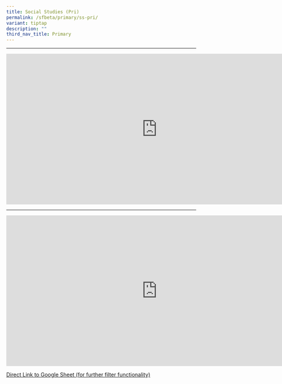 ```yaml
---
title: Social Studies (Pri)
permalink: /sfbeta/primary/ss-pri/
variant: tiptap
description: ""
third_nav_title: Primary
---
```

<hr><div class="iframe-wrapper"><iframe height="400" width="800" allowfullscreen="true" frameborder="0" src="https://docs.google.com/forms/d/e/1FAIpQLSdWHjeAUmKSiZLcw6-VxXGG7hzGFaugAxuYiBtuPHDji2KIjQ/viewform?embedded=true"></iframe></div><p></p><p></p><hr><div class="iframe-wrapper"><iframe height="400" width="800" allowfullscreen="true" frameborder="0" src="https://docs.google.com/spreadsheets/d/e/2PACX-1vT6dgEEqGoGPt9rWiAI4OVjAxr3jE5pudhvxxqUN_wkdlhidfVy-CKxX0BriyMGgKYYY8KJd392-SOj/pubhtml?rm=minimal&amp;#gid=0&amp;fvid=1128124486 widget=true&amp;headers=false"></iframe></div><p><a href="https://docs.google.com/spreadsheets/d/1fbYLLA34AY57u6S-3U59RltzJydukZBN8YhjS5bzQrI/edit?usp=sharing" rel="noopener noreferrer nofollow" target="_blank">Direct Link to Google Sheet (for further filter functionality)</a></p>
